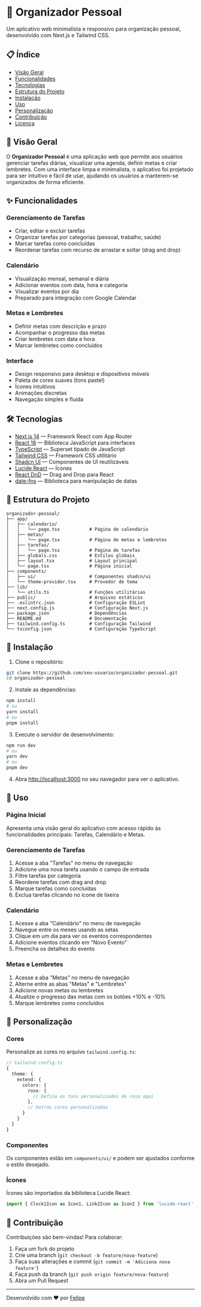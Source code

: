 # 📝 Organizador Pessoal

Um aplicativo web minimalista e responsivo para organização pessoal, desenvolvido com Next.js e Tailwind CSS.

## 📋 Índice

- [Visão Geral](#visão-geral)
- [Funcionalidades](#funcionalidades)
- [Tecnologias](#tecnologias)
- [Estrutura do Projeto](#estrutura-do-projeto)
- [Instalação](#instalação)
- [Uso](#uso)
- [Personalização](#personalização)
- [Contribuição](#contribuição)
- [Licença](#licença)

## 👀 Visão Geral

O **Organizador Pessoal** é uma aplicação web que permite aos usuários gerenciar tarefas diárias, visualizar uma agenda, definir metas e criar lembretes. Com uma interface limpa e minimalista, o aplicativo foi projetado para ser intuitivo e fácil de usar, ajudando os usuários a manterem-se organizados de forma eficiente.

## ✨ Funcionalidades

### Gerenciamento de Tarefas

- Criar, editar e excluir tarefas  
- Organizar tarefas por categorias (pessoal, trabalho, saúde)  
- Marcar tarefas como concluídas  
- Reordenar tarefas com recurso de arrastar e soltar (drag and drop)

### Calendário

- Visualização mensal, semanal e diária  
- Adicionar eventos com data, hora e categoria  
- Visualizar eventos por dia  
- Preparado para integração com Google Calendar

### Metas e Lembretes

- Definir metas com descrição e prazo  
- Acompanhar o progresso das metas  
- Criar lembretes com data e hora  
- Marcar lembretes como concluídos

### Interface

- Design responsivo para desktop e dispositivos móveis  
- Paleta de cores suaves (tons pastel)  
- Ícones intuitivos  
- Animações discretas  
- Navegação simples e fluida

## 🛠️ Tecnologias

- [Next.js 14](https://nextjs.org/) — Framework React com App Router  
- [React 18](https://reactjs.org/) — Biblioteca JavaScript para interfaces  
- [TypeScript](https://www.typescriptlang.org/) — Superset tipado de JavaScript  
- [Tailwind CSS](https://tailwindcss.com/) — Framework CSS utilitário  
- [Shadcn UI](https://ui.shadcn.com/) — Componentes de UI reutilizáveis  
- [Lucide React](https://lucide.dev/) — Ícones  
- [React DnD](https://react-dnd.github.io/react-dnd/) — Drag and Drop para React  
- [date-fns](https://date-fns.org/) — Biblioteca para manipulação de datas

## 📁 Estrutura do Projeto

```
organizador-pessoal/
├── app/
│   ├── calendario/
│   │   └── page.tsx           # Página de calendário
│   ├── metas/
│   │   └── page.tsx           # Página de metas e lembretes
│   ├── tarefas/
│   │   └── page.tsx           # Página de tarefas
│   ├── globals.css            # Estilos globais
│   ├── layout.tsx             # Layout principal
│   └── page.tsx               # Página inicial
├── components/
│   ├── ui/                    # Componentes shadcn/ui
│   └── theme-provider.tsx     # Provedor de tema
├── lib/
│   └── utils.ts               # Funções utilitárias
├── public/                    # Arquivos estáticos
├── .eslintrc.json             # Configuração ESLint
├── next.config.js             # Configuração Next.js
├── package.json               # Dependências
├── README.md                  # Documentação
├── tailwind.config.ts         # Configuração Tailwind
└── tsconfig.json              # Configuração TypeScript
```

## 🚀 Instalação

1. Clone o repositório:

```bash
git clone https://github.com/seu-usuario/organizador-pessoal.git
cd organizador-pessoal
```

2. Instale as dependências:

```bash
npm install
# ou
yarn install
# ou
pnpm install
```

3. Execute o servidor de desenvolvimento:

```bash
npm run dev
# ou
yarn dev
# ou
pnpm dev
```

4. Abra [http://localhost:3000](http://localhost:3000) no seu navegador para ver o aplicativo.

## 📖 Uso

### Página Inicial

Apresenta uma visão geral do aplicativo com acesso rápido às funcionalidades principais: Tarefas, Calendário e Metas.

### Gerenciamento de Tarefas

1. Acesse a aba "Tarefas" no menu de navegação  
2. Adicione uma nova tarefa usando o campo de entrada  
3. Filtre tarefas por categoria  
4. Reordene tarefas com drag and drop  
5. Marque tarefas como concluídas  
6. Exclua tarefas clicando no ícone de lixeira

### Calendário

1. Acesse a aba "Calendário" no menu de navegação  
2. Navegue entre os meses usando as setas  
3. Clique em um dia para ver os eventos correspondentes  
4. Adicione eventos clicando em "Novo Evento"  
5. Preencha os detalhes do evento

### Metas e Lembretes

1. Acesse a aba "Metas" no menu de navegação  
2. Alterne entre as abas "Metas" e "Lembretes"  
3. Adicione novas metas ou lembretes  
4. Atualize o progresso das metas com os botões +10% e -10%  
5. Marque lembretes como concluídos

## 🎨 Personalização

### Cores

Personalize as cores no arquivo `tailwind.config.ts`:

```ts
// tailwind.config.ts
{
  theme: {
    extend: {
      colors: {
        rose: {
          // Defina os tons personalizados de rosa aqui
        },
        // Outras cores personalizadas
      }
    }
  }
}
```

### Componentes

Os componentes estão em `components/ui/` e podem ser ajustados conforme o estilo desejado.

### Ícones

Ícones são importados da biblioteca Lucide React:

```ts
import { Clock1Icon as Icon1, Link2Icon as Icon2 } from 'lucide-react'
```

## 👥 Contribuição

Contribuições são bem-vindas! Para colaborar:

1. Faça um fork do projeto  
2. Crie uma branch (`git checkout -b feature/nova-feature`)  
3. Faça suas alterações e commit (`git commit -m 'Adiciona nova feature'`)  
4. Faça push da branch (`git push origin feature/nova-feature`)  
5. Abra um Pull Request

---

Desenvolvido com ❤️ por [Felipe](https://github.com/fmelods)